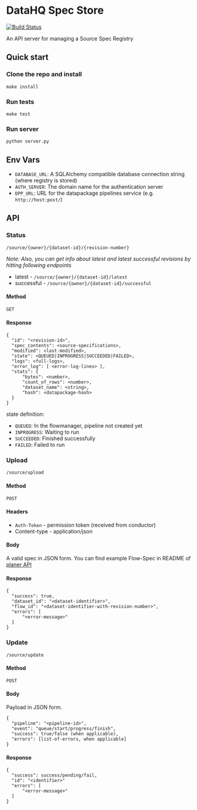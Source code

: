 # DataHQ Spec Store

[![Build Status](https://travis-ci.org/datahq/specstore.svg?branch=master)](https://travis-ci.org/datahq/specstore)

An API server for managing a Source Spec Registry

## Quick start

### Clone the repo and install

`make install`

### Run tests

`make test`

### Run server

`python server.py`

## Env Vars
- `DATABASE_URL`: A SQLAlchemy compatible database connection string (where registry is stored)
- `AUTH_SERVER`: The domain name for the authentication server
- `DPP_URL`: URL for the datapackage pipelines service (e.g. `http://host:post/`)

## API

### Status

`/source/{owner}/{dataset-id}/{revision-number}`

*Note: Also, you can get info about latest and latest successful revisions by hitting following endpoints*

* latest - `/source/{owner}/{dataset-id}/latest`
* successful - `/source/{owner}/{dataset-id}/successful`

#### Method

`GET`

#### Response

```javascript=
{
  "id": "<revision-id>",
  "spec_contents": <source-specifications>,
  "modified": <last-modified>,
  "state": <QUEUED|INPROGRESS|SUCCEEDED|FAILED>,
  "logs": <full-logs>,
  "error_log": [ <error-log-lines> ],
  "stats": {
      "bytes": <number>,
      "count_of_rows": <number>,
      "dataset_name": <string>,
      "hash": <datapackage-hash>
  }
}
```

state definition:

- `QUEUED`: In the flowmanager, pipeline not created yet
- `INPROGRESS`: Waiting to run
- `SUCCEEDED`: Finished successfully
- `FAILED`: Failed to run

### Upload

`/source/upload`

#### Method

`POST`

#### Headers

* `Auth-Token` - permission token (received from conductor)
* Content-type - application/json

#### Body

A valid spec in JSON form. You can find example Flow-Spec in README of [planer API](https://github.com/datahq/planner/commit/d4dbc6bbd4d215ed1617969e3a502953b6b62910)

#### Response

```javascript=
{
  "success": true,
  "dataset_id": "<dataset-identifier>",
  "flow_id": "<dataset-identifier-with-revision-number>",
  "errors": [
      "<error-message>"
  ]
}
```

### Update

`/source/update`

#### Method

`POST`

#### Body

Payload in JSON form.

```javascript=
{
  "pipeline": "<pipeline-id>",
  "event": "queue/start/progress/finish",
  "success": true/false (when applicable),
  "errors": [list-of-errors, when applicable]
}
```

#### Response
```javascript=
{
  "success": success/pending/fail,
  "id": "<identifier>"
  "errors": [
      "<error-message>"
  ]
}
```
